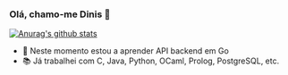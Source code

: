 ### Olá, chamo-me Dinis 👋
[![Anurag's github stats](https://github-readme-stats.vercel.app/api?username=Dinizoides&include_all_commits=true&count_private=true&show_icons=true&theme=darcula&locale=pt-BR)](https://github.com/anuraghazra/github-readme-stats)  
<!--[![Top Langs](https://github-readme-stats.vercel.app/api/top-langs/?username=Dinizoides&layout=compact)](https://github.com/anuraghazra/github-readme-stats)-->

<!--- 🔭 Neste momento estou a trabalhar em [Wallstreeters](https://wallstreeters.pt)-->
- 🌱 Neste momento estou a aprender API backend em Go
-  :books: Já trabalhei com C, Java, Python, OCaml, Prolog, PostgreSQL, etc.
